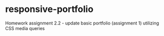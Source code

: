 # responsive-portfolio
Homework assignment 2.2 - update basic portfolio (assignment 1) utilizing CSS media queries

